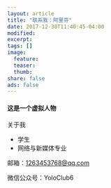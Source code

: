 ```yaml
---
layout: article
title: "联系我：阿里芬"
date: 2017-12-30T11:40:45-04:00
modified:
excerpt: 
tags: []
image: 
  feature: 
  teaser:
  thumb:
share: false
ads: false
---
```

#### 这是一个虚拟人物

关于我
- 学生
- 网络与新媒体专业


邮箱：1263453768@qq.com

微信公众号：YoloClub6
